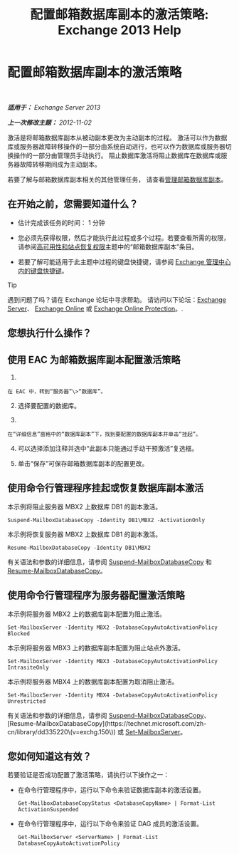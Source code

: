 ﻿---
title: '配置邮箱数据库副本的激活策略: Exchange 2013 Help'
TOCTitle: 配置邮箱数据库副本的激活策略
ms:assetid: 6b37ed6e-2e36-4688-b485-8fdbb8193ec8
ms:mtpsurl: https://technet.microsoft.com/zh-cn/library/Dd298046(v=EXCHG.150)
ms:contentKeyID: 50490769
ms.date: 01/11/2018
mtps_version: v=EXCHG.150
ms.translationtype: HT
---

# 配置邮箱数据库副本的激活策略

 

_**适用于：** Exchange Server 2013_

_**上一次修改主题：** 2012-11-02_

激活是将邮箱数据库副本从被动副本更改为主动副本的过程。 激活可以作为数据库或服务器故障转移操作的一部分由系统自动进行，也可以作为数据库或服务器切换操作的一部分由管理员手动执行。 阻止数据库激活将阻止数据库在数据库或服务器故障转移期间成为主动副本。

若要了解与邮箱数据库副本相关的其他管理任务， 请查看[管理邮箱数据库副本](managing-mailbox-database-copies-exchange-2013-help.md)。

## 在开始之前，您需要知道什么？

  - 估计完成该任务的时间： 1 分钟

  - 您必须先获得权限，然后才能执行此过程或多个过程。若要查看所需的权限，请参阅[高可用性和站点恢复权限](high-availability-and-site-resilience-permissions-exchange-2013-help.md)主题中的“邮箱数据库副本”条目。

  - 若要了解可能适用于此主题中过程的键盘快捷键，请参阅 [Exchange 管理中心内的键盘快捷键](keyboard-shortcuts-in-the-exchange-admin-center-exchange-online-protection-help.md)。

> [!TIP]  
> 遇到问题了吗？请在 Exchange 论坛中寻求帮助。 请访问以下论坛：<a href="https://go.microsoft.com/fwlink/p/?linkid=60612">Exchange Server</a>、 <a href="https://go.microsoft.com/fwlink/p/?linkid=267542">Exchange Online</a> 或 <a href="https://go.microsoft.com/fwlink/p/?linkid=285351">Exchange Online Protection</a>。.


## 您想执行什么操作？

## 使用 EAC 为邮箱数据库副本配置激活策略

1.  
    
    在 EAC 中，转到“服务器”\>“数据库”。

2.  选择要配置的数据库。

3.  
    
    在“详细信息”窗格中的“数据库副本”下，找到要配置的数据库副本并单击“挂起”。

4.  可以选择添加注释并选中“此副本只能通过手动干预激活”复选框。

5.  单击“保存”可保存邮箱数据库副本的配置更改。

## 使用命令行管理程序挂起或恢复数据库副本激活

本示例将阻止服务器 MBX2 上数据库 DB1 的副本激活。

    Suspend-MailboxDatabaseCopy -Identity DB1\MBX2 -ActivationOnly

本示例将恢复服务器 MBX2 上数据库 DB1 的副本激活。

    Resume-MailboxDatabaseCopy -Identity DB1\MBX2

有关语法和参数的详细信息，请参阅 [Suspend-MailboxDatabaseCopy](https://technet.microsoft.com/zh-cn/library/dd351074\(v=exchg.150\)) 和 [Resume-MailboxDatabaseCopy](https://technet.microsoft.com/zh-cn/library/dd335220\(v=exchg.150\))。

## 使用命令行管理程序为服务器配置激活策略

本示例将服务器 MBX2 上的数据库副本配置为阻止激活。

    Set-MailboxServer -Identity MBX2 -DatabaseCopyAutoActivationPolicy Blocked

本示例将服务器 MBX3 上的数据库副本配置为阻止站点外激活。

    Set-MailboxServer -Identity MBX3 -DatabaseCopyAutoActivationPolicy IntrasiteOnly

本示例将服务器 MBX4 上的数据库副本配置为取消阻止激活。

    Set-MailboxServer -Identity MBX4 -DatabaseCopyAutoActivationPolicy Unrestricted

有关语法和参数的详细信息，请参阅 [Suspend-MailboxDatabaseCopy](https://technet.microsoft.com/zh-cn/library/dd351074\(v=exchg.150\))、[Resume-MailboxDatabaseCopy](https://technet.microsoft.com/zh-cn/library/dd335220\(v=exchg.150\)) 或 [Set-MailboxServer](https://technet.microsoft.com/zh-cn/library/aa998651\(v=exchg.150\))。

## 您如何知道这有效？

若要验证是否成功配置了激活策略，请执行以下操作之一：

  - 在命令行管理程序中，运行以下命令来验证数据库副本的激活设置。
    
        Get-MailboxDatabaseCopyStatus <DatabaseCopyName> | Format-List ActivationSuspended

  - 在命令行管理程序中，运行以下命令来验证 DAG 成员的激活设置。
    
        Get-MailboxServer <ServerName> | Format-List DatabaseCopyAutoActivationPolicy

